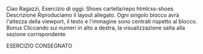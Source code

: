 Ciao Ragazzi,
Esercizio di oggi: Shoes
cartella/repo htmlcss-shoes
Descrizione
Riproduciamo il layout allegato. Ogni singolo blocco avrà l'altezza della viewport, il testo e l'immagine sono centrati rispetto al blocco.
Bonus
Cliccando sui numeri in alto a destra, la visualizzazione salta alla sezione corrispondente

ESERCIZIO CONSEGNATO